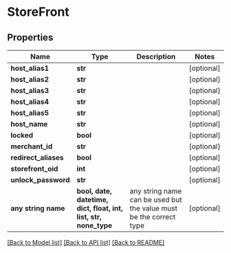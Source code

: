 # StoreFront


## Properties
Name | Type | Description | Notes
------------ | ------------- | ------------- | -------------
**host_alias1** | **str** |  | [optional] 
**host_alias2** | **str** |  | [optional] 
**host_alias3** | **str** |  | [optional] 
**host_alias4** | **str** |  | [optional] 
**host_alias5** | **str** |  | [optional] 
**host_name** | **str** |  | [optional] 
**locked** | **bool** |  | [optional] 
**merchant_id** | **str** |  | [optional] 
**redirect_aliases** | **bool** |  | [optional] 
**storefront_oid** | **int** |  | [optional] 
**unlock_password** | **str** |  | [optional] 
**any string name** | **bool, date, datetime, dict, float, int, list, str, none_type** | any string name can be used but the value must be the correct type | [optional]

[[Back to Model list]](../README.md#documentation-for-models) [[Back to API list]](../README.md#documentation-for-api-endpoints) [[Back to README]](../README.md)


